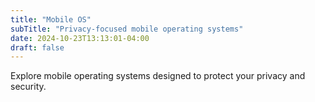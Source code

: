 ```yaml
---
title: "Mobile OS"
subTitle: "Privacy-focused mobile operating systems"
date: 2024-10-23T13:13:01-04:00
draft: false
---
```

Explore mobile operating systems designed to protect your privacy and security.

